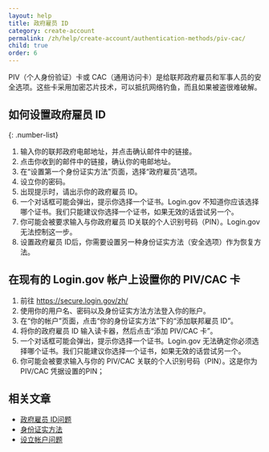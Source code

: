 ```yaml
---
layout: help
title: 政府雇员 ID 
category: create-account
permalink: /zh/help/create-account/authentication-methods/piv-cac/
child: true
order: 6
---
```


PIV（个人身份验证）卡或 CAC（通用访问卡）是给联邦政府雇员和军事人员的安全选项。这些卡采用加密芯片技术，可以抵抗网络钓鱼，而且如果被盗很难破解。

## 如何设置政府雇员 ID

{: .number-list}

1. 输入你的联邦政府电邮地址，并点击确认邮件中的链接。
2. 点击你收到的邮件中的链接，确认你的电邮地址。
3. 在“设置第一个身份证实方法”页面，选择“政府雇员”选项。
4. 设立你的密码。
5. 出现提示时，请出示你的政府雇员 ID。
6. 一个对话框可能会弹出，提示你选择一个证书。Login.gov 不知道你应该选择哪个证书。我们只能建议你选择一个证书，如果无效的话尝试另一个。
7. 你可能会被要求输入与你政府雇员 ID关联的个人识别号码（PIN）。Login.gov 无法控制这一步。
8. 设置政府雇员 ID后，你需要设置另一种身份证实方法（安全选项）作为恢复方法。

## 在现有的 Login.gov 帐户上设置你的 PIV/CAC 卡

1. 前往 <https://secure.login.gov/zh/>
2. 使用你的用户名、密码以及身份证实方法方法登入你的账户。
3. 在“你的帐户”页面，点击“你的身份证实方法”下的“添加联邦雇员 ID”。
4. 将你的政府雇员 ID 输入读卡器，然后点击“添加 PIV/CAC 卡”。
5. 一个对话框可能会弹出，提示你选择一个证书。Login.gov 无法确定你必须选择哪个证书。我们只能建议你选择一个证书，如果无效的话尝试另一个。
6. 你可能会被要求输入与你的 PIV/CAC 关联的个人识别号码（PIN）。这是你为 PIV/CAC 凭据设置的PIN；

## 相关文章

* [政府雇员 ID问题](#)
* [身份证实方法](#)
* [设立帐户问题](#)